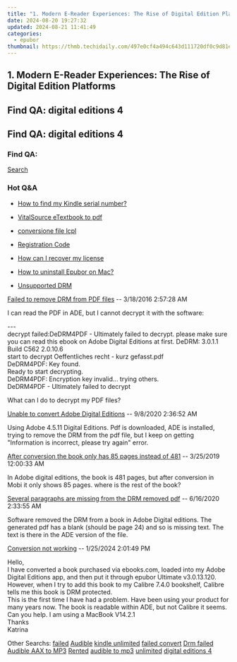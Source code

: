 ```yaml
---
title: "1. Modern E-Reader Experiences: The Rise of Digital Edition Platforms"
date: 2024-08-20 19:27:32
updated: 2024-08-21 11:41:49
categories:
  - epubor
thumbnail: https://thmb.techidaily.com/497e0cf4a494c643d111720df0c9d81e356ffb4889a6eb2b11c281fd2cb5d878.jpg
---
```


## 1. Modern E-Reader Experiences: The Rise of Digital Edition Platforms

## Find QA: digital editions 4



## Find QA: digital editions 4

### Find QA:

[Search](http://www.epubor.com/Search.aspx?SystemID=46 "Find QA") 

### Hot Q&A

* [How to find my Kindle serial number?](https://tools.techidaily.com/epubor/products/)
* [VitalSource eTextbook to pdf](https://tools.techidaily.com/epubor/products/)
* [conversione file lcpl](https://tools.techidaily.com/epubor/products/)
* [Registration Code](https://tools.techidaily.com/epubor/products/)

* [How can I recover my license](https://tools.techidaily.com/epubor/products/)
* [How to uninstall Epubor on Mac?](https://tools.techidaily.com/epubor/products/)
* [Unsupported DRM](https://tools.techidaily.com/epubor/products/)

[Failed to remove DRM from PDF files](https://tools.techidaily.com/epubor/products/) \-- 3/18/2016 2:57:28 AM 

I can read the PDF in ADE, but I cannot decrypt it with the software:

 \---  
 decrypt failed:DeDRM4PDF - Ultimately failed to decrypt. please make sure you can read this ebook on Adobe Digital Editions at first. DeDRM: 3.0.1.1 Build C562 2.0.10.6  
 start to decrypt Oeffentliches recht - kurz gefasst.pdf  
 DeDRM4PDF: Key found.  
 Ready to start decrypting.  
 DeDRM4PDF: Encryption key invalid... trying others.  
 DeDRM4PDF - Ultimately failed to decrypt

 What can I do to decrypt my PDF files?

[Unable to convert Adobe Digital Editions](https://tools.techidaily.com/epubor/products/) \-- 9/8/2020 2:36:52 AM 

Using Adobe 4.5.11 Digital Editions. Pdf is downloaded, ADE is installed, trying to remove the DRM from the pdf file, but I keep on getting "Information is incorrect, please try again" error.

[After conversion the book only has 85 pages instead of 481](https://tools.techidaily.com/epubor/products/) \-- 3/25/2019 12:00:33 AM 

In Adobe digital editions, the book is 481 pages, but after conversion in Mobi it only shows 85 pages. where is the rest of the book?

[Several paragraphs are missing from the DRM removed pdf](https://tools.techidaily.com/epubor/products/) \-- 6/16/2020 2:33:55 AM 

Software removed the DRM from a book in Adobe Digital editions. The generated pdf has a blank (should be page 24) and so is missing text. The text is there in the ADE version of the file.

[Conversion not working](https://tools.techidaily.com/epubor/products/) \-- 1/25/2024 2:01:49 PM 

Hello,  
 I have converted a book purchased via ebooks.com, loaded into my Adobe Digital Editions app, and then put it through epubor Ultimate v3.0.13.120\. However, when I try to add this book to my Calibre 7.4.0 bookshelf, Calibre tells me this book is DRM protected.  
 This is the first time I have had a problem. Have been using your product for many years now. The book is readable within ADE, but not Calibre it seems.  
 Can you help. I am using a MacBook V14.2.1  
 Thanks  
 Katrina

 Other Searchs: [failed](https://tools.techidaily.com/epubor/products/) [Audible](https://tools.techidaily.com/epubor/products/) [kindle unlimited](https://tools.techidaily.com/epubor/products/) [failed convert](https://tools.techidaily.com/epubor/products/) [Drm failed](https://tools.techidaily.com/epubor/products/) [Audible AAX to MP3](https://tools.techidaily.com/epubor/products/) [Rented](https://tools.techidaily.com/epubor/products/) [audible to mp3](https://tools.techidaily.com/epubor/products/) [unlimited](https://tools.techidaily.com/epubor/products/) [digital editions 4](https://tools.techidaily.com/epubor/products/)

<ins class="adsbygoogle"
     style="display:block"
     data-ad-format="autorelaxed"
     data-ad-client="ca-pub-7571918770474297"
     data-ad-slot="1223367746"></ins>



<ins class="adsbygoogle"
     style="display:block"
     data-ad-client="ca-pub-7571918770474297"
     data-ad-slot="8358498916"
     data-ad-format="auto"
     data-full-width-responsive="true"></ins>
